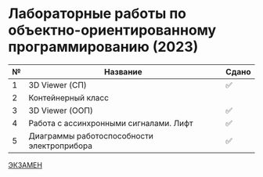 # Лабораторные работы по объектно-ориентированному программированию (2023)

| № | Название | Сдано |  
| --- | --- | --- |
| 1 | 3D Viewer (СП) | ✅ |
| 2 | Контейнерный класс |  |
| 3 | 3D Viewer (ООП) | ✅ |
| 4 | Работа с ассинхронными сигналами. Лифт | ✅ |
| 5 | Диаграммы работоспособности электроприбора | ✅ |

[ЭКЗАМЕН](https://github.com/XTDimasXT/BMSTU-OOP/wiki)
